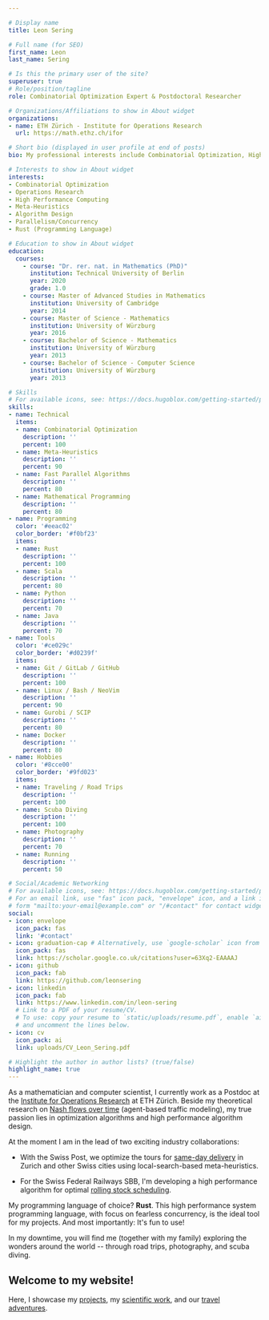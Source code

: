 ```yaml
---

# Display name
title: Leon Sering

# Full name (for SEO)
first_name: Leon
last_name: Sering

# Is this the primary user of the site?
superuser: true
# Role/position/tagline
role: Combinatorial Optimization Expert & Postdoctoral Researcher

# Organizations/Affiliations to show in About widget
organizations:
- name: ETH Zürich - Institute for Operations Research
  url: https://math.ethz.ch/ifor

# Short bio (displayed in user profile at end of posts)
bio: My professional interests include Combinatorial Optimization, High Performance Computing, Meta-Heuristics, and Rust.

# Interests to show in About widget
interests:
- Combinatorial Optimization
- Operations Research
- High Performance Computing
- Meta-Heuristics
- Algorithm Design
- Parallelism/Concurrency
- Rust (Programming Language)

# Education to show in About widget
education:
  courses:
    - course: "Dr. rer. nat. in Mathematics (PhD)"
      institution: Technical University of Berlin
      year: 2020
      grade: 1.0
    - course: Master of Advanced Studies in Mathematics
      institution: University of Cambridge
      year: 2014
    - course: Master of Science - Mathematics
      institution: University of Würzburg
      year: 2016
    - course: Bachelor of Science - Mathematics
      institution: University of Würzburg
      year: 2013
    - course: Bachelor of Science - Computer Science
      institution: University of Würzburg
      year: 2013

# Skills
# For available icons, see: https://docs.hugoblox.com/getting-started/page-builder/#icons
skills:
- name: Technical
  items:
  - name: Combinatorial Optimization
    description: ''
    percent: 100
  - name: Meta-Heuristics
    description: ''
    percent: 90
  - name: Fast Parallel Algorithms
    description: ''
    percent: 80
  - name: Mathematical Programming
    description: ''
    percent: 80
- name: Programming
  color: '#eeac02'
  color_border: '#f0bf23'
  items:
  - name: Rust
    description: ''
    percent: 100
  - name: Scala
    description: ''
    percent: 80
  - name: Python
    description: ''
    percent: 70
  - name: Java
    description: ''
    percent: 70
- name: Tools
  color: '#ce029c'
  color_border: '#d0239f'
  items:
  - name: Git / GitLab / GitHub
    description: ''
    percent: 100
  - name: Linux / Bash / NeoVim
    description: ''
    percent: 90
  - name: Gurobi / SCIP
    description: ''
    percent: 80
  - name: Docker
    description: ''
    percent: 80
- name: Hobbies
  color: '#8cce00'
  color_border: '#9fd023'
  items:
  - name: Traveling / Road Trips
    description: ''
    percent: 100
  - name: Scuba Diving
    description: ''
    percent: 100
  - name: Photography
    description: ''
    percent: 70
  - name: Running
    description: ''
    percent: 50

# Social/Academic Networking
# For available icons, see: https://docs.hugoblox.com/getting-started/page-builder/#icons
# For an email link, use "fas" icon pack, "envelope" icon, and a link in the
# form "mailto:your-email@example.com" or "/#contact" for contact widget.
social:
- icon: envelope
  icon_pack: fas
  link: '#contact'
- icon: graduation-cap # Alternatively, use `google-scholar` icon from `ai` icon pack
  icon_pack: fas
  link: https://scholar.google.co.uk/citations?user=63Xq2-EAAAAJ
- icon: github
  icon_pack: fab
  link: https://github.com/leonsering
- icon: linkedin
  icon_pack: fab
  link: https://www.linkedin.com/in/leon-sering
  # Link to a PDF of your resume/CV.
  # To use: copy your resume to `static/uploads/resume.pdf`, enable `ai` icons in `params.yaml`,
  # and uncomment the lines below.
- icon: cv
  icon_pack: ai
  link: uploads/CV_Leon_Sering.pdf

# Highlight the author in author lists? (true/false)
highlight_name: true
---
```

As a mathematician and computer scientist, I currently work as a Postdoc at the [Institute for Operations Research](https://math.ethz.ch/ifor) at ETH Zürich.
Beside my theoretical research on [Nash flows over time](publication/sering-2020-diss) (agent-based traffic modeling), my true passion lies in optimization algorithms and high performance algorithm design.

At the moment I am in the lead of two exciting industry collaborations:

- With the Swiss Post, we optimize the tours for [same-day delivery](project/vehicle_routing) in Zurich and other Swiss cities using local-search-based meta-heuristics.

- For the Swiss Federal Railways SBB, I'm developing a high performance algorithm for optimal [rolling stock scheduling](project/rolling_stock_scheduling).

My programming language of choice? **Rust**.
This high performance system programming language, with focus on fearless concurrency, is the ideal tool for my projects.
And most importantly: It's fun to use!

In my downtime, you will find me (together with my family) exploring the wonders around the world -- through road trips, photography, and scuba diving.

## Welcome to my website!
Here, I showcase my [projects](#projects), my [scientific work](#publications), and our [travel adventures](#traveling).
